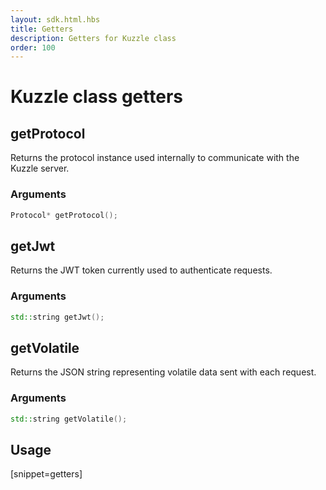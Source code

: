 ```yaml
---
layout: sdk.html.hbs
title: Getters
description: Getters for Kuzzle class
order: 100
---
```


# Kuzzle class getters

## getProtocol

Returns the protocol instance used internally to communicate with the Kuzzle server.

### Arguments

```cpp
Protocol* getProtocol();
```

## getJwt

Returns the JWT token currently used to authenticate requests.

### Arguments

```cpp
std::string getJwt();
```

## getVolatile

Returns the JSON string representing volatile data sent with each request.

### Arguments

```cpp
std::string getVolatile();
```

## Usage

[snippet=getters]
